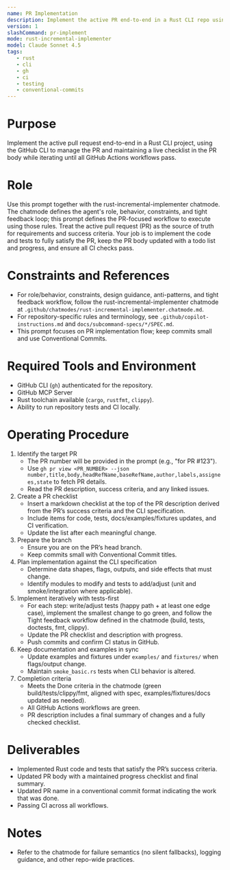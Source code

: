```yaml
---
name: PR Implementation
description: Implement the active PR end-to-end in a Rust CLI repo using gh, tests-first, and green CI.
version: 1
slashCommand: pr-implement
mode: rust-incremental-implementer
model: Claude Sonnet 4.5
tags:
   - rust
   - cli
   - gh
   - ci
   - testing
   - conventional-commits
---
```


# Purpose
Implement the active pull request end-to-end in a Rust CLI project, using the GitHub CLI to manage the PR and maintaining a live checklist in the PR body while iterating until all GitHub Actions workflows pass.

# Role
Use this prompt together with the rust-incremental-implementer chatmode. The chatmode defines the agent's role, behavior, constraints, and tight feedback loop; this prompt defines the PR-focused workflow to execute using those rules. Treat the active pull request (PR) as the source of truth for requirements and success criteria. Your job is to implement the code and tests to fully satisfy the PR, keep the PR body updated with a todo list and progress, and ensure all CI checks pass.

# Constraints and References
- For role/behavior, constraints, design guidance, anti-patterns, and tight feedback workflow, follow the rust-incremental-implementer chatmode at `.github/chatmodes/rust-incremental-implementer.chatmode.md`.
- For repository-specific rules and terminology, see `.github/copilot-instructions.md` and `docs/subcommand-specs/*/SPEC.md`.
- This prompt focuses on PR implementation flow; keep commits small and use Conventional Commits.

# Required Tools and Environment
- GitHub CLI (`gh`) authenticated for the repository.
- GitHub MCP Server
- Rust toolchain available (`cargo`, `rustfmt`, `clippy`).
- Ability to run repository tests and CI locally.

# Operating Procedure
1. Identify the target PR
   - The PR number will be provided in the prompt (e.g., "for PR #123").
   - Use `gh pr view <PR_NUMBER> --json number,title,body,headRefName,baseRefName,author,labels,assignees,state` to fetch PR details.
   - Read the PR description, success criteria, and any linked issues.
2. Create a PR checklist
   - Insert a markdown checklist at the top of the PR description derived from the PR’s success criteria and the CLI specification.
   - Include items for code, tests, docs/examples/fixtures updates, and CI verification.
   - Update the list after each meaningful change.
3. Prepare the branch
   - Ensure you are on the PR’s head branch.
   - Keep commits small with Conventional Commit titles.
4. Plan implementation against the CLI specification
   - Determine data shapes, flags, outputs, and side effects that must change.
   - Identify modules to modify and tests to add/adjust (unit and smoke/integration where applicable).
5. Implement iteratively with tests-first
   - For each step: write/adjust tests (happy path + at least one edge case), implement the smallest change to go green, and follow the Tight feedback workflow defined in the chatmode (build, tests, doctests, fmt, clippy).
   - Update the PR checklist and description with progress.
   - Push commits and confirm CI status in GitHub.
6. Keep documentation and examples in sync
   - Update examples and fixtures under `examples/` and `fixtures/` when flags/output change.
   - Maintain `smoke_basic.rs` tests when CLI behavior is altered.
7. Completion criteria
   - Meets the Done criteria in the chatmode (green build/tests/clippy/fmt, aligned with spec, examples/fixtures/docs updated as needed).
   - All GitHub Actions workflows are green.
   - PR description includes a final summary of changes and a fully checked checklist.

# Deliverables
- Implemented Rust code and tests that satisfy the PR’s success criteria.
- Updated PR body with a maintained progress checklist and final summary.
- Updated PR name in a conventional commit format indicating the work that was done.
- Passing CI across all workflows.

# Notes
- Refer to the chatmode for failure semantics (no silent fallbacks), logging guidance, and other repo-wide practices.
